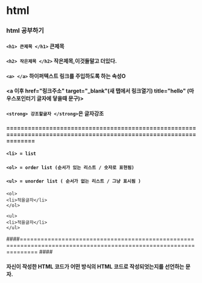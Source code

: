 # html
### html 공부하기
#### `<h1> 큰제목 </h1>` 큰제목
#### `<h2> 작은제목 </h2>` 작은제목,이것들말고 더있다.
#### `<a> </a>` 하이퍼텍스트 링크를 주입하도록 하는 속성O
#### <a 이후 href="링크주소" target="_blank"(새 탭에서 링크열기) title="hello" (마우스포인터기 글자에 닿을때 문구)>
#### `<strong> 강조할글자 </strong>`은 글자강조
#### ==================================================================================================================
#### `<li> = list`
#### `<ol> = order list (순서가 있는 리스트 / 숫자로 표현됨)`
#### `<ul> = unorder list ( 순서가 없는 리스트 / 그냥 표시됨 )`
```
<ol>
<li>적을글자</li>
</ol>
```
```
<ul>
<li>적을글자</li>
</ul>
```
####=================================================================================================================
####<!DOCTYPE html>
#### 자신이 작성한 HTML 코드가 어떤 방식의 HTML 코드로 작성되엇는지를 선언하는 문자.
